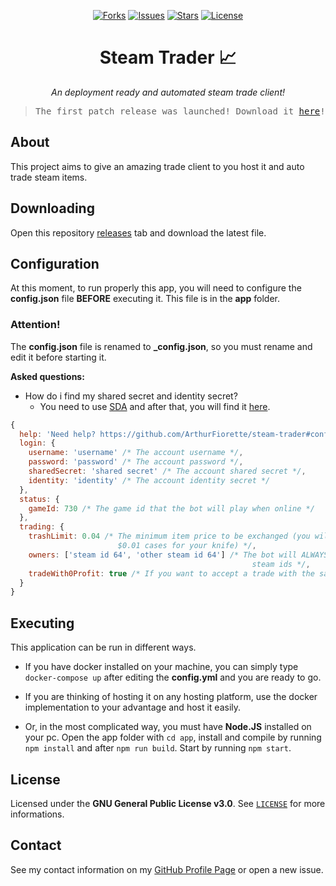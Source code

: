 <p align="center">
  <a href="https://github.com/ArthurFiorette/nickrep/network"><img
      src="https://img.shields.io/github/forks/ArthurFiorette/steam-trader?logo=github&style=flat-square&label=Forks"
      alt="Forks" /></a>
  <a href="https://github.com/ArthurFiorette/nickrep/issues"><img
      src="https://img.shields.io/github/issues/ArthurFiorette/steam-trader?logo=github&style=flat-square&label=Issues"
      alt="Issues" /></a>
  <a href="https://github.com/ArthurFiorette/nickrep/stargazers"><img
      src="https://img.shields.io/github/stars/ArthurFiorette/steam-trader?logo=github&style=flat-square&label=Stars"
      alt="Stars" /></a>
  <a href="https://github.com/ArthurFiorette/nickrep/blob/main/LICENSE"><img
      src="https://img.shields.io/github/license/ArthurFiorette/steam-trader?logo=github&style=flat-square&label=License"
      alt="License" /></a>
</p>

<h1 align="center">
  <strong>Steam Trader 📈</strong>
</h1>
<p align="center">
  <i>An deployment ready and automated steam trade client!</i>
</p>

> <pre align="center">The first patch release was launched! Download it <a href=https://github.com/ArthurFiorette/steam-trader/releases>here</a>!</pre>

## About

This project aims to give an amazing trade client to you host it and auto trade steam items.

## Downloading

Open this repository [releases](https://github.com/ArthurFiorette/steam-trader/releases) tab and download the latest file.

## Configuration

At this moment, to run properly this app, you will need to configure the **config.json** file **BEFORE** executing it. This file is in the **app** folder.

### Attention!

The **config.json** file is renamed to **\_config.json**, so you must rename and edit it before starting it.

**Asked questions:**

- How do i find my shared secret and identity secret?
  - You need to use [SDA](https://github.com/Jessecar96/SteamDesktopAuthenticator) and after that, you will find it [here](https://www.youtube.com/watch?v=JjdOJVSZ9Mo).

```js
{
  help: 'Need help? https://github.com/ArthurFiorette/steam-trader#configuration',
  login: {
    username: 'username' /* The account username */,
    password: 'password' /* The account password */,
    sharedSecret: 'shared secret' /* The account shared secret */,
    identity: 'identity' /* The account identity secret */
  },
  status: {
    gameId: 730 /* The game id that the bot will play when online */
  },
  trading: {
    trashLimit: 0.04 /* The minimum item price to be exchanged (you will not want 10000
                        $0.01 cases for your knife) */,
    owners: ['steam id 64', 'other steam id 64'] /* The bot will ALWAYS accept trades from this
                                                      steam ids */,
    tradeWith0Profit: true /* If you want to accept a trade with the same price in both sides */
  }
}
```

## Executing

This application can be run in different ways.

- If you have docker installed on your machine, you can simply type `docker-compose up` after editing the **config.yml** and you are ready to go.

- If you are thinking of hosting it on any hosting platform, use the docker implementation to your advantage and host it easily.

- Or, in the most complicated way, you must have **Node.JS** installed on your pc. Open the app folder with `cd app`, install and compile by running `npm install` and after `npm run build`. Start by running `npm start`.

## License

Licensed under the **GNU General Public License v3.0**. See [`LICENSE`](LICENSE) for more informations.

## Contact

See my contact information on my [GitHub Profile Page](https://github.com/ArthurFiorette) or open a new issue.
